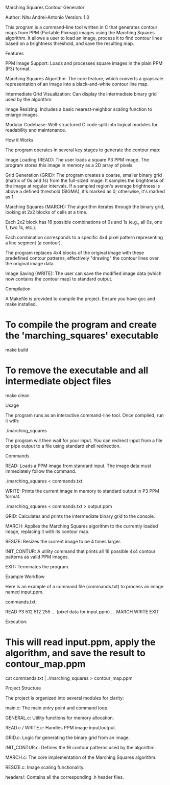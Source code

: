 Marching Squares Contour Generator

Author: Nitu Andrei-Antonio
Version: 1.0

This program is a command-line tool written in C that generates contour maps from PPM (Portable Pixmap) images using the Marching Squares algorithm. It allows a user to load an image, process it to find contour lines based on a brightness threshold, and save the resulting map.

Features

PPM Image Support: Loads and processes square images in the plain PPM (P3) format.

Marching Squares Algorithm: The core feature, which converts a grayscale representation of an image into a black-and-white contour line map.

Intermediate Grid Visualization: Can display the intermediate binary grid used by the algorithm.

Image Resizing: Includes a basic nearest-neighbor scaling function to enlarge images.

Modular Codebase: Well-structured C code split into logical modules for readability and maintenance.

How it Works

The program operates in several key stages to generate the contour map:

Image Loading (READ): The user loads a square P3 PPM image. The program stores this image in memory as a 2D array of pixels.

Grid Generation (GRID): The program creates a coarse, smaller binary grid (matrix of 0s and 1s) from the full-sized image. It samples the brightness of the image at regular intervals. If a sampled region's average brightness is above a defined threshold (SIGMA), it's marked as 0; otherwise, it's marked as 1.

Marching Squares (MARCH): The algorithm iterates through the binary grid, looking at 2x2 blocks of cells at a time.

Each 2x2 block has 16 possible combinations of 0s and 1s (e.g., all 0s, one 1, two 1s, etc.).

Each combination corresponds to a specific 4x4 pixel pattern representing a line segment (a contour).

The program replaces 4x4 blocks of the original image with these predefined contour patterns, effectively "drawing" the contour lines over the original image data.

Image Saving (WRITE): The user can save the modified image data (which now contains the contour map) to standard output.

Compilation

A Makefile is provided to compile the project. Ensure you have gcc and make installed.

# To compile the program and create the 'marching_squares' executable
make build

# To remove the executable and all intermediate object files
make clean


Usage

The program runs as an interactive command-line tool. Once compiled, run it with:

./marching_squares


The program will then wait for your input. You can redirect input from a file or pipe output to a file using standard shell redirection.

Commands

READ: Loads a PPM image from standard input. The image data must immediately follow the command.

./marching_squares < commands.txt


WRITE: Prints the current image in memory to standard output in P3 PPM format.

./marching_squares < commands.txt > output.ppm


GRID: Calculates and prints the intermediate binary grid to the console.

MARCH: Applies the Marching Squares algorithm to the currently loaded image, replacing it with its contour map.

RESIZE: Resizes the current image to be 4 times larger.

INIT_CONTUR: A utility command that prints all 16 possible 4x4 contour patterns as valid PPM images.

EXIT: Terminates the program.

Example Workflow

Here is an example of a command file (commands.txt) to process an image named input.ppm.

commands.txt:

READ
P3
512 512
255
... (pixel data for input.ppm) ...
MARCH
WRITE
EXIT


Execution:

# This will read input.ppm, apply the algorithm, and save the result to contour_map.ppm
cat commands.txt | ./marching_squares > contour_map.ppm


Project Structure

The project is organized into several modules for clarity:

main.c: The main entry point and command loop.

GENERAL.c: Utility functions for memory allocation.

READ.c / WRITE.c: Handles PPM image input/output.

GRID.c: Logic for generating the binary grid from an image.

INIT_CONTUR.c: Defines the 16 contour patterns used by the algorithm.

MARCH.c: The core implementation of the Marching Squares algorithm.

RESIZE.c: Image scaling functionality.

headers/: Contains all the corresponding .h header files.
